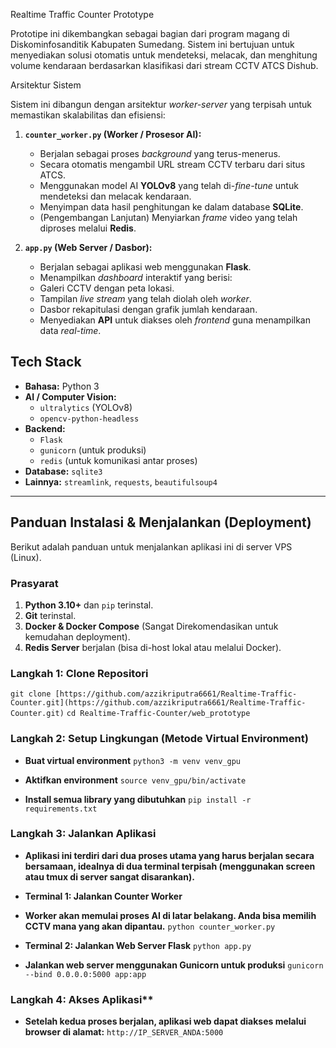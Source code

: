 Realtime Traffic Counter Prototype

Prototipe ini dikembangkan sebagai bagian dari program magang di Diskominfosanditik Kabupaten Sumedang. Sistem ini bertujuan untuk menyediakan solusi otomatis untuk mendeteksi, melacak, dan menghitung volume kendaraan berdasarkan klasifikasi dari stream CCTV ATCS Dishub.

Arsitektur Sistem

Sistem ini dibangun dengan arsitektur *worker-server* yang terpisah untuk memastikan skalabilitas dan efisiensi:

1.  **`counter_worker.py` (Worker / Prosesor AI):**
    * Berjalan sebagai proses *background* yang terus-menerus.
    * Secara otomatis mengambil URL stream CCTV terbaru dari situs ATCS.
    * Menggunakan model AI **YOLOv8** yang telah di-*fine-tune* untuk mendeteksi dan melacak kendaraan.
    * Menyimpan data hasil penghitungan ke dalam database **SQLite**.
    * (Pengembangan Lanjutan) Menyiarkan *frame* video yang telah diproses melalui **Redis**.

2.  **`app.py` (Web Server / Dasbor):**
    * Berjalan sebagai aplikasi web menggunakan **Flask**.
    * Menampilkan *dashboard* interaktif yang berisi:
    * Galeri CCTV dengan peta lokasi.
    * Tampilan *live stream* yang telah diolah oleh *worker*.
    * Dasbor rekapitulasi dengan grafik jumlah kendaraan.
    * Menyediakan **API** untuk diakses oleh *frontend* guna menampilkan data *real-time*.

## Tech Stack

* **Bahasa:** Python 3
* **AI / Computer Vision:**
    * `ultralytics` (YOLOv8)
    * `opencv-python-headless`
* **Backend:**
    * `Flask`
    * `gunicorn` (untuk produksi)
    * `redis` (untuk komunikasi antar proses)
* **Database:** `sqlite3`
* **Lainnya:** `streamlink`, `requests`, `beautifulsoup4`

---

## Panduan Instalasi & Menjalankan (Deployment)

Berikut adalah panduan untuk menjalankan aplikasi ini di server VPS (Linux).

### Prasyarat

1.  **Python 3.10+** dan `pip` terinstal.
2.  **Git** terinstal.
3.  **Docker & Docker Compose** (Sangat Direkomendasikan untuk kemudahan deployment).
4.  **Redis Server** berjalan (bisa di-host lokal atau melalui Docker).

### Langkah 1: Clone Repositori

`git clone [https://github.com/azzikriputra6661/Realtime-Traffic-Counter.git](https://github.com/azzikriputra6661/Realtime-Traffic-Counter.git)`
`cd Realtime-Traffic-Counter/web_prototype`

### Langkah 2: Setup Lingkungan (Metode Virtual Environment)

* **Buat virtual environment**
`python3 -m venv venv_gpu`

* **Aktifkan environment**
`source venv_gpu/bin/activate`

* **Install semua library yang dibutuhkan**
`pip install -r requirements.txt`

### Langkah 3: Jalankan Aplikasi
* **Aplikasi ini terdiri dari dua proses utama yang harus berjalan secara bersamaan, idealnya di dua terminal terpisah (menggunakan screen atau tmux di server sangat disarankan).**

* **Terminal 1: Jalankan Counter Worker**
* **Worker akan memulai proses AI di latar belakang. Anda bisa memilih CCTV mana yang akan dipantau.**
`python counter_worker.py`

* **Terminal 2: Jalankan Web Server Flask**
`python app.py`

* **Jalankan web server menggunakan Gunicorn untuk produksi**
`gunicorn --bind 0.0.0.0:5000 app:app`

### Langkah 4: Akses Aplikasi**
* **Setelah kedua proses berjalan, aplikasi web dapat diakses melalui browser di alamat:**
`http://IP_SERVER_ANDA:5000`
